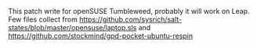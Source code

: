 This patch write for openSUSE Tumbleweed, probably it will work on Leap.
Few files collect from https://github.com/sysrich/salt-states/blob/master/opensuse/laptop.sls and 
https://github.com/stockmind/gpd-pocket-ubuntu-respin
